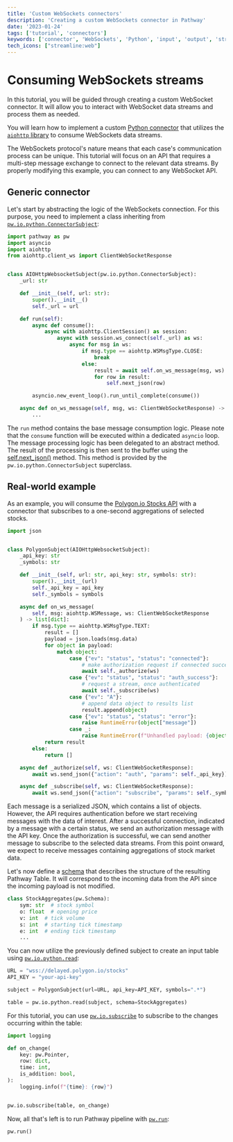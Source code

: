 ```yaml
---
title: 'Custom WebSockets connectors'
description: 'Creating a custom WebSockets connector in Pathway'
date: '2023-01-24'
tags: ['tutorial', 'connectors']
keywords: ['connector', 'WebSockets', 'Python', 'input', 'output', 'streaming']
tech_icons: ["streamline:web"]
---
```


# Consuming WebSockets streams

In this tutorial, you will be guided through creating a custom WebSocket connector. It will allow you to interact with WebSocket data streams and process them as needed.

You will learn how to implement a custom [Python connector](/developers/user-guide/connect/connectors/custom-python-connectors) that utilizes the [`aiohttp` library](https://docs.aiohttp.org/en/stable/) to consume WebSockets data streams.

The WebSockets protocol's nature means that each case's communication process can be unique.
This tutorial will focus on an API that requires a multi-step message exchange to connect to the relevant data streams.
By properly modifying this example, you can connect to any WebSocket API.

## Generic connector
Let's start by abstracting the logic of the WebSockets connection. For this purpose, you need to implement a class inheriting from [`pw.io.python.ConnectorSubject`](/developers/api-docs/pathway-io/python#pathway.io.python.ConnectorSubject):


```python
import pathway as pw
import asyncio
import aiohttp
from aiohttp.client_ws import ClientWebSocketResponse


class AIOHttpWebsocketSubject(pw.io.python.ConnectorSubject):
    _url: str

    def __init__(self, url: str):
        super().__init__()
        self._url = url

    def run(self):
        async def consume():
            async with aiohttp.ClientSession() as session:
                async with session.ws_connect(self._url) as ws:
                    async for msg in ws:
                        if msg.type == aiohttp.WSMsgType.CLOSE:
                            break
                        else:
                            result = await self.on_ws_message(msg, ws)
                            for row in result:
                                self.next_json(row)

        asyncio.new_event_loop().run_until_complete(consume())

    async def on_ws_message(self, msg, ws: ClientWebSocketResponse) -> list[dict]:
        ...

```

The `run` method contains the base message consumption logic. Please note that the `consume` function will be executed within a dedicated `asyncio` loop. The message processing logic has been delegated to an abstract method. The result of the processing is then sent to the buffer using the [self.next_json()](/developers/api-docs/pathway-io/python#pathway.io.python.ConnectorSubject.next_json) method. This method is provided by the `pw.io.python.ConnectorSubject` superclass.

## Real-world example

As an example, you will consume the [Polygon.io Stocks API](https://polygon.io/docs/stocks/ws_getting-started) with a connector that subscribes to a one-second aggregations of selected stocks.

```python
import json


class PolygonSubject(AIOHttpWebsocketSubject):
    _api_key: str
    _symbols: str

    def __init__(self, url: str, api_key: str, symbols: str):
        super().__init__(url)
        self._api_key = api_key
        self._symbols = symbols

    async def on_ws_message(
        self, msg: aiohttp.WSMessage, ws: ClientWebSocketResponse
    ) -> list[dict]:
        if msg.type == aiohttp.WSMsgType.TEXT:
            result = []
            payload = json.loads(msg.data)
            for object in payload:
                match object:
                    case {"ev": "status", "status": "connected"}:
                        # make authorization request if connected successfully
                        await self._authorize(ws)
                    case {"ev": "status", "status": "auth_success"}:
                        # request a stream, once authenticated
                        await self._subscribe(ws)
                    case {"ev": "A"}:
                        # append data object to results list
                        result.append(object)
                    case {"ev": "status", "status": "error"}:
                        raise RuntimeError(object["message"])
                    case _:
                        raise RuntimeError(f"Unhandled payload: {object}")
            return result
        else:
            return []

    async def _authorize(self, ws: ClientWebSocketResponse):
        await ws.send_json({"action": "auth", "params": self._api_key})

    async def _subscribe(self, ws: ClientWebSocketResponse):
        await ws.send_json({"action": "subscribe", "params": self._symbols})
```

Each message is a serialized JSON, which contains a list of objects. However, the API requires authentication before we start receiving messages with the data of interest. After a successful connection, indicated by a message with a certain status, we send an authorization message with the API key. Once the authorization is successful, we can send another message to subscribe to the selected data streams. From this point onward, we expect to receive messages containing aggregations of stock market data.

Let's now define a [schema](/developers/user-guide/connect/schema) that describes the structure of the resulting Pathway Table. It will correspond to the incoming data from the API since the incoming payload is not modified.


```python
class StockAggregates(pw.Schema):
    sym: str  # stock symbol
    o: float  # opening price
    v: int  # tick volume
    s: int  # starting tick timestamp
    e: int  # ending tick timestamp
    ...
```

You can now utilize the previously defined subject to create an input table using [`pw.io.python.read`](/developers/api-docs/pathway-io/python#pathway.io.python.read):


```python
URL = "wss://delayed.polygon.io/stocks"
API_KEY = "your-api-key"

subject = PolygonSubject(url=URL, api_key=API_KEY, symbols=".*")

table = pw.io.python.read(subject, schema=StockAggregates)
```

For this tutorial, you can use [`pw.io.subscribe`](/developers/api-docs/pathway-io#pathway.io.subscribe) to subscribe to the changes occurring within the table:


```python
import logging

def on_change(
    key: pw.Pointer,
    row: dict,
    time: int,
    is_addition: bool,
):
    logging.info(f"{time}: {row}")


pw.io.subscribe(table, on_change)
```

Now, all that's left is to run Pathway pipeline with [`pw.run`](/developers/api-docs/pathway#pathway.run):


```python
pw.run()
```
